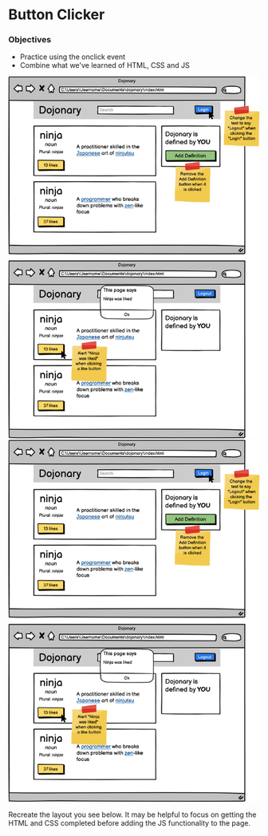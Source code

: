 # Button Clicker

### Objectives

- Practice using the onclick event
- Combine what we've learned of HTML, CSS and JS

![](dojonary_1.png)
![](dojonary_2.png)

Recreate the layout you see below. It may be helpful to focus on getting the HTML and CSS completed before adding the JS functionality to the page.
